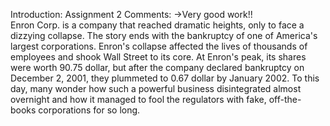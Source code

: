 Introduction:
Assignment 2 Comments:
->Very good work!!
</br>
Enron Corp. is a company that reached dramatic heights, only to face a dizzying collapse.
The story ends with the bankruptcy of one of America's largest corporations. Enron's collapse affected the lives of thousands   of employees and shook Wall Street to its core. At Enron's peak, its shares were worth 90.75 dollar, but after the company declared   bankruptcy on December 2, 2001, they plummeted to 0.67 dollar by January 2002. To this day, many wonder how such a powerful business   disintegrated almost overnight and how it managed to fool the regulators with fake, off-the-books corporations for so long.
